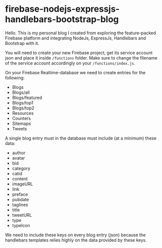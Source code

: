 # firebase-nodejs-expressjs-handlebars-bootstrap-blog
Hello. This is my personal blog I created from exploring the feature-packed Firebase platform and integrating NodeJs, ExpressJs, Handlebars and Bootstrap with it.

You will need to create your new Firebase project, get its service account json and place it inside <code>/functions</code> folder. Make sure to change the filename of the service account accordingly on your <code>/functions/index.js</code>.

On your Firebase Realtime-database we need to create entries for the following:
<ul>
  <li>Blogs</li>
  <li>Blogs/all</li>
  <li>Blogs/featured</li>
  <li>Blogs/top1</li>
  <li>Blogs/top2</li>
  <li>Resources</li>
  <li>Counters</li>
  <li>Sitemaps</li>
  <li>Tweets</li>
</ul>

A single blog entry must in the database must include (at a minimum) these data:
<ul>
  <li>author</li>
  <li>avatar</li>
  <li>bid</li>
  <li>category</li>
  <li>catid</li>
  <li>content</li>
  <li>imageURL</li>
  <li>link</li>
  <li>preface</li>
  <li>pubdate</li>
  <li>taglines</li>
  <li>title</li>
  <li>tweetURL</li>
  <li>type</li>
  <li>typeIcon</li>
</ul>

We need to include these keys on every blog entry (json) because the handlebars templates relies highly on the data provided by these keys.
